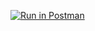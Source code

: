 [![Run in Postman](https://run.pstmn.io/button.svg)](https://app.getpostman.com/run-collection/7ed64f01f69ef39e09d1)
